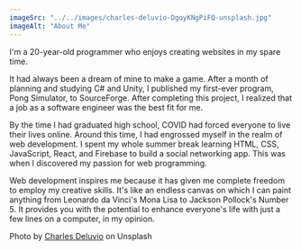 ```yaml
---
imageSrc: "../../images/charles-deluvio-DgoyKNgPiFQ-unsplash.jpg"
imageAlt: "About Me"
---
```


I'm a 20-year-old programmer who enjoys creating websites in my spare time.

It had always been a dream of mine to make a game. After a month of planning and studying C# and Unity, I published my first-ever program, Pong Simulator, to SourceForge. After completing this project, I realized that a job as a software engineer was the best fit for me.

By the time I had graduated high school, COVID had forced everyone to live their lives online. Around this time, I had engrossed myself in the realm of web development. I spent my whole summer break learning HTML, CSS, JavaScript, React, and Firebase to build a social networking app. This was when I discovered my passion for web programming.

Web development inspires me because it has given me complete freedom to employ my creative skills. It's like an endless canvas on which I can paint anything from Leonardo da Vinci's Mona Lisa to Jackson Pollock's Number 5. It provides you with the potential to enhance everyone's life with just a few lines on a computer, in my opinion.

Photo by <a href="https://unsplash.com/@charlesdeluvio?utm_source=unsplash&utm_medium=referral&utm_content=creditCopyText" target="_blank" rel="nofollow noopener noreferrer" aria-label="External Link"><u>Charles Deluvio</u></a> on Unsplash
